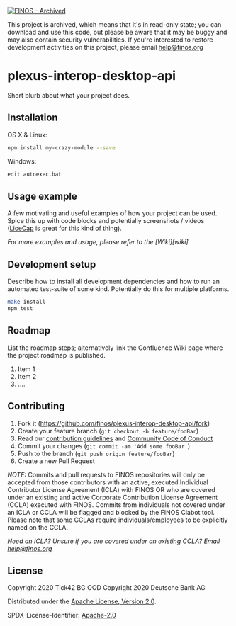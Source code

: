 [![FINOS - Archived](https://cdn.jsdelivr.net/gh/finos/contrib-toolbox@master/images/badge-archived.svg)](https://community.finos.org/docs/governance/Software-Projects/stages/archived)

This project is archived, which means that it's in read-only state; you can download and use this code, but please be aware that it may be buggy and may also contain security vulnerabilities. If you're interested to restore development activities on this project, please email help@finos.org

# plexus-interop-desktop-api

Short blurb about what your project does.

## Installation

OS X & Linux:

```sh
npm install my-crazy-module --save
```

Windows:

```sh
edit autoexec.bat
```

## Usage example

A few motivating and useful examples of how your project can be used. Spice this up with code blocks and potentially screenshots / videos ([LiceCap](https://www.cockos.com/licecap/) is great for this kind of thing).

_For more examples and usage, please refer to the [Wiki][wiki]._

## Development setup

Describe how to install all development dependencies and how to run an automated test-suite of some kind. Potentially do this for multiple platforms.

```sh
make install
npm test
```

## Roadmap

List the roadmap steps; alternatively link the Confluence Wiki page where the project roadmap is published.

1. Item 1
2. Item 2
3. ....

## Contributing

1. Fork it (<https://github.com/finos/plexus-interop-desktop-api/fork>)
2. Create your feature branch (`git checkout -b feature/fooBar`)
3. Read our [contribution guidelines](.github/CONTRIBUTING.md) and [Community Code of Conduct](https://www.finos.org/code-of-conduct)
4. Commit your changes (`git commit -am 'Add some fooBar'`)
5. Push to the branch (`git push origin feature/fooBar`)
6. Create a new Pull Request

_NOTE:_ Commits and pull requests to FINOS repositories will only be accepted from those contributors with an active, executed Individual Contributor License Agreement (ICLA) with FINOS OR who are covered under an existing and active Corporate Contribution License Agreement (CCLA) executed with FINOS. Commits from individuals not covered under an ICLA or CCLA will be flagged and blocked by the FINOS Clabot tool. Please note that some CCLAs require individuals/employees to be explicitly named on the CCLA.

*Need an ICLA? Unsure if you are covered under an existing CCLA? Email [help@finos.org](mailto:help@finos.org)*


## License

Copyright 2020 Tick42 BG OOD
Copyright 2020 Deutsche Bank AG

Distributed under the [Apache License, Version 2.0](http://www.apache.org/licenses/LICENSE-2.0).

SPDX-License-Identifier: [Apache-2.0](https://spdx.org/licenses/Apache-2.0)
